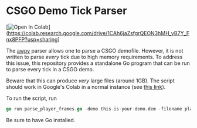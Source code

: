 # CSGO Demo Tick Parser

[![Open In Colab](https://colab.research.google.com/assets/colab-badge.svg)](https://colab.research.google.com/drive/1CAh6jaZsfgrQEON3hMH_yB7Y_Fnx8PFP?usp=sharing]


The [awpy](https://github.com/pnxenopoulos/awpy) parser allows one to parse a CSGO demofile. However, it is not written to parse _every_ tick due to high memory requirements. To address this issue, this repository provides a standalone Go program that can be run to parse every tick in a CSGO demo. 

Beware that this can produce _very_ large files (around 1GB). The script should work in Google's Colab in a normal instance (see [this link](https://colab.research.google.com/drive/1CAh6jaZsfgrQEON3hMH_yB7Y_Fnx8PFP?usp=sharing)). 

To run the script, run

```go
go run parse_player_frames.go -demo this-is-your-demo.dem -filename player-frames.csv
```

Be sure to have Go installed.